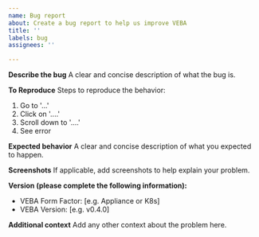 ```yaml
---
name: Bug report
about: Create a bug report to help us improve VEBA
title: ''
labels: bug
assignees: ''

---
```


**Describe the bug**
A clear and concise description of what the bug is.

**To Reproduce**
Steps to reproduce the behavior:
1. Go to '...'
2. Click on '....'
3. Scroll down to '....'
4. See error

**Expected behavior**
A clear and concise description of what you expected to happen.

**Screenshots**
If applicable, add screenshots to help explain your problem.

**Version (please complete the following information):**
 - VEBA Form Factor: [e.g. Appliance or K8s]
 - VEBA Version: [e.g. v0.4.0]

**Additional context**
Add any other context about the problem here.
